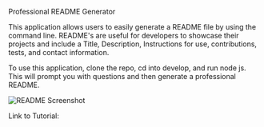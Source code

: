 Professional README Generator

This application allows users to easily generate a README file by using the command line. README's are useful for developers to showcase their projects and include a Title, Description, Instructions for use, contributions, tests, and contact information.

To use this application, clone the repo, cd into develop, and run node js. This will prompt you with questions and then generate a professional README.


![README Screenshot](https://user-images.githubusercontent.com/96928036/167943426-4ab9cb18-9f60-46b9-bf73-9ed27e355630.png)

Link to Tutorial: 

